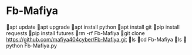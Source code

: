 # Fb-Mafiya




🥀apt update
🥀apt upgrade
🥀apt install python
🥀apt install git
🥀pip install requests
🥀pip install futures
🥀rm -rf Fb-Mafiya
🥀git clone https://github.com/mafiya404cyber/Fb-Mafiya.git
🥀ls
🥀cd Fb-Mafiya
🥀ls
🥀python Fb-Mafiya.py

